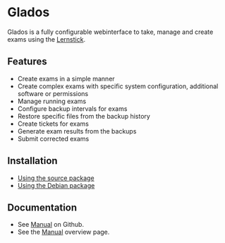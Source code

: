 # Glados

Glados is a fully configurable webinterface to take, manage and create exams using the [Lernstick](https://imedias.ch/themen/lernstick/index.cfm).

## Features

* Create exams in a simple manner
* Create complex exams with specific system configuration, additional software or permissions
* Manage running exams
* Configure backup intervals for exams
* Restore specific files from the backup history
* Create tickets for exams
* Generate exam results from the backups
* Submit corrected exams

## Installation

* [Using the source package](https://github.com/imedias/glados/blob/master/howtos/manual-install.md)
* [Using the Debian package](https://github.com/imedias/glados/blob/master/howtos/deb-install.md)

## Documentation

* See [Manual](https://github.com/imedias/glados/tree/master/howtos) on Github.
* See the [Manual](https://github.com/imedias/glados/tree/master/howtos/README.md) overview page.
